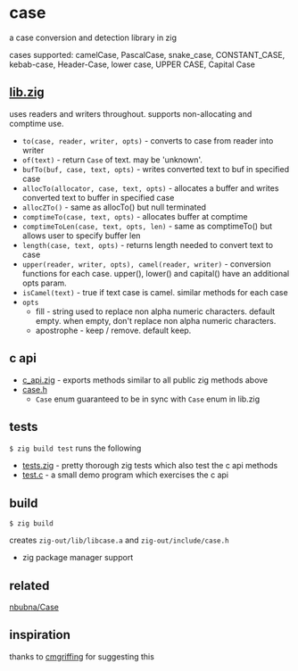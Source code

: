 # case
a case conversion and detection library in zig

cases supported: camelCase, PascalCase, snake_case, CONSTANT_CASE, kebab-case, Header-Case, lower case, UPPER CASE, Capital Case

## [lib.zig](src/lib.zig)

uses readers and writers throughout. supports non-allocating and comptime use. 

* `to(case, reader, writer, opts)` - converts to case from reader into writer
* `of(text)` - return `Case` of text. may be 'unknown'.
* `bufTo(buf, case, text, opts)` - writes converted text to buf in specified case
* `allocTo(allocator, case, text, opts)` - allocates a buffer and writes converted text to buffer in specified case
* `allocZTo()` - same as allocTo() but null terminated
* `comptimeTo(case, text, opts)` - allocates buffer at comptime
* `comptimeToLen(case, text, opts, len)` - same as comptimeTo() but allows user to specify buffer len
* `length(case, text, opts)` - returns length needed to convert text to case
* `upper(reader, writer, opts), camel(reader, writer)` - conversion functions for each case. upper(), lower() and capital() have an additional opts param.
* `isCamel(text)` - true if text case is camel. similar methods for each case
* `opts`
  * fill - string used to replace non alpha numeric characters.  default empty.  when empty, don't replace non alpha numeric characters.
  * apostrophe - keep / remove.  default keep.

## c api

* [c_api.zig](src/c_api.zig) - exports methods similar to all public zig methods above
* [case.h](src/case.h)
  * `Case` enum guaranteed to be in sync with `Case` enum in lib.zig

## tests

`$ zig build test` runs the following
  * [tests.zig](src/tests.zig) - pretty thorough zig tests which also test the c api methods
  * [test.c](src/test.c) - a small demo program which exercises the c api


## build 
`$ zig build`

creates `zig-out/lib/libcase.a` and `zig-out/include/case.h`

* zig package manager support

## related
[nbubna/Case](https://github.com/nbubna/Case)

## inspiration
thanks to [cmgriffing](https://github.com/cmgriffing) for suggesting this
